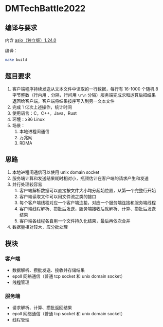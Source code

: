 # DMTechBattle2022
## 编译与要求
内含 [asio（独立版）1.24.0](http://think-async.com/Asio/)

编译：
```bash
make build
```

## 题目要求
1. 客户端程序持续发送从文本文件中读取的一行数据，每行有 16-1000 个随机 8 字节整数（行内用 `,` 分隔，行间用 `\r\n` 分隔）服务端完成求和运算后把结果返回给客户端，客户端将结果按序写入到另一文本文件
2. 完成 1 亿次上述操作，统计时间
3. 使用语言：C，C++，Java，Rust
4. 环境：x86 Linux
5. 场景：
    1. 本地进程间通信
    2. 万兆网
    3. RDMA

## 思路
1. 本地进程间通信可以使用 unix domain socket
2. 服务端计算和发送结果耗时相对小，瓶颈估计在客户端的请求产生和发送
3. 并行处理较容易
    1. 客户端解析数据可以直接按文件大小均分起始位置，从第一个完整行开始
    2. 客户端读取文件可以用文件流之类的接口
    3. 每个客户端线程对应一个客户端连接，对应一个服务端连接和服务端线程
    4. 客户端线程解析、攒批后发送，服务端接收后就解析、计算、攒批后发送结果
    5. 客户端各线程各自用一个文件持久化结果，最后再依次合并
4. 数据量相对较大，应分批处理

## 模块
### 客户端
- 数据解析、攒批发送、接收并存储结果
- epoll 网络通信（普通 tcp socket 和 unix domain socket）
- 线程管理

### 服务端
- 请求解析、计算、攒批返回结果
- epoll 网络通信（普通 tcp socket 和 unix domain socket）
- 线程管理
